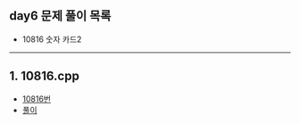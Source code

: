 ## day6 문제 풀이 목록
- 10816 숫자 카드2

---
## 1. 10816.cpp
- [10816번](https://www.acmicpc.net/problem/10816)
- [풀이](10816.cpp)
